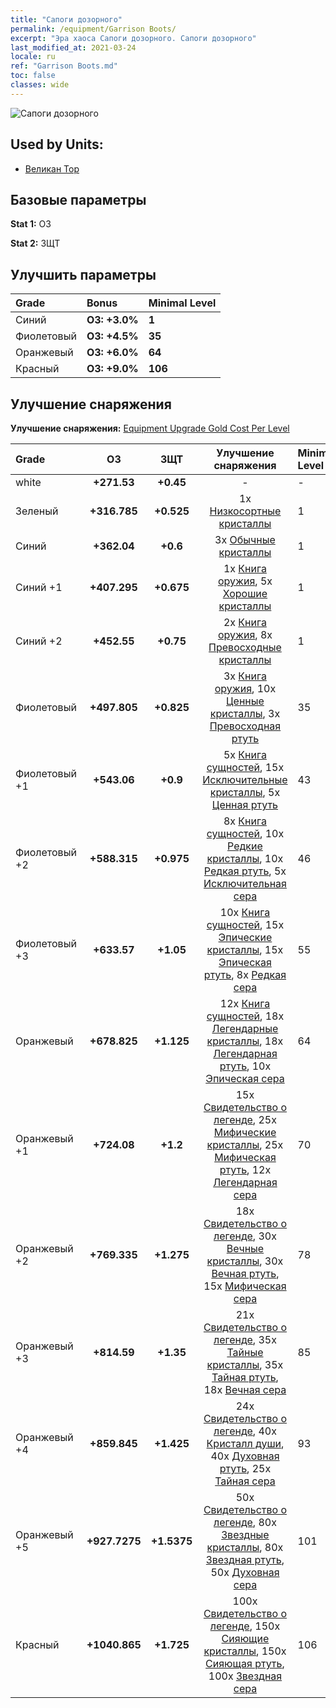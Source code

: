 ```yaml
---
title: "Сапоги дозорного"
permalink: /equipment/Garrison Boots/
excerpt: "Эра хаоса Сапоги дозорного. Сапоги дозорного"
last_modified_at: 2021-03-24
locale: ru
ref: "Garrison Boots.md"
toc: false
classes: wide
---
```


  ![Сапоги дозорного](/images/e/e_4094.png)

## Used by Units:

* [Великан Тор](/ru/units/Troll/) 


## Базовые параметры
 **Stat 1:** ОЗ

 **Stat 2:** ЗЩТ

## Улучшить параметры

  |     Grade    |   Bonus | Minimal Level | 
  |:-------------|:--------|:--------------| 
  | Синий | **ОЗ: +3.0%** | **1** | 
  | Фиолетовый | **ОЗ: +4.5%** | **35** | 
  | Оранжевый | **ОЗ: +6.0%** | **64** | 
  | Красный | **ОЗ: +9.0%** | **106** | 


## Улучшение снаряжения
 **Улучшение снаряжения:** [Equipment Upgrade Gold Cost Per Level](/equipment/EquipmentUpgradeCostPerLevel/) 

  |          Grade      | ОЗ | ЗЩТ | Улучшение снаряжения | Minimal Level |
  |:--------------------|:---------:|:---------:|:----------------:|:--------------|
  | white | **+271.53** | **+0.45** | - | - |
  | Зеленый | **+316.785** | **+0.525** | 1x [Низкосортные кристаллы](/ru/Items/mat_5/) | 1 |
  | Синий | **+362.04** | **+0.6** | 3x [Обычные кристаллы](/ru/Items/mat_11/) | 1 |
  | Синий +1 | **+407.295** | **+0.675** | 1x [Книга оружия](/ru/Items/mat_18/), 5x [Хорошие кристаллы](/ru/Items/mat_17/) | 1 |
  | Синий +2 | **+452.55** | **+0.75** | 2x [Книга оружия](/ru/Items/mat_25/), 8x [Превосходные кристаллы](/ru/Items/mat_24/) | 1 |
  | Фиолетовый | **+497.805** | **+0.825** | 3x [Книга оружия](/ru/Items/mat_32/), 10x [Ценные кристаллы](/ru/Items/mat_31/), 3x [Превосходная ртуть](/ru/Items/mat_21/) | 35 |
  | Фиолетовый +1 | **+543.06** | **+0.9** | 5x [Книга сущностей](/ru/Items/mat_39/), 15x [Исключительные кристаллы](/ru/Items/mat_38/), 5x [Ценная ртуть](/ru/Items/mat_28/) | 43 |
  | Фиолетовый +2 | **+588.315** | **+0.975** | 8x [Книга сущностей](/ru/Items/mat_46/), 10x [Редкие кристаллы](/ru/Items/mat_45/), 10x [Редкая ртуть](/ru/Items/mat_42/), 5x [Исключительная сера](/ru/Items/mat_36/) | 46 |
  | Фиолетовый +3 | **+633.57** | **+1.05** | 10x [Книга сущностей](/ru/Items/mat_53/), 15x [Эпические кристаллы](/ru/Items/mat_52/), 15x [Эпическая ртуть](/ru/Items/mat_49/), 8x [Редкая сера](/ru/Items/mat_43/) | 55 |
  | Оранжевый | **+678.825** | **+1.125** | 12x [Книга сущностей](/ru/Items/mat_60/), 18x [Легендарные кристаллы](/ru/Items/mat_59/), 18x [Легендарная ртуть](/ru/Items/mat_56/), 10x [Эпическая сера](/ru/Items/mat_50/) | 64 |
  | Оранжевый +1 | **+724.08** | **+1.2** | 15x [Свидетельство о легенде](/ru/Items/mat_67/), 25x [Мифические кристаллы](/ru/Items/mat_66/), 25x [Мифическая ртуть](/ru/Items/mat_63/), 12x [Легендарная сера](/ru/Items/mat_57/) | 70 |
  | Оранжевый +2 | **+769.335** | **+1.275** | 18x [Свидетельство о легенде](/ru/Items/mat_74/), 30x [Вечные кристаллы](/ru/Items/mat_73/), 30x [Вечная ртуть](/ru/Items/mat_70/), 15x [Мифическая сера](/ru/Items/mat_64/) | 78 |
  | Оранжевый +3 | **+814.59** | **+1.35** | 21x [Свидетельство о легенде](/ru/Items/mat_81/), 35x [Тайные кристаллы](/ru/Items/mat_80/), 35x [Тайная ртуть](/ru/Items/mat_77/), 18x [Вечная сера](/ru/Items/mat_71/) | 85 |
  | Оранжевый +4 | **+859.845** | **+1.425** | 24x [Свидетельство о легенде](/ru/Items/mat_88/), 40x [Кристалл души](/ru/Items/mat_87/), 40x [Духовная ртуть](/ru/Items/mat_84/), 25x [Тайная сера](/ru/Items/mat_78/) | 93 |
  | Оранжевый +5 | **+927.7275** | **+1.5375** | 50x [Свидетельство о легенде](/ru/Items/mat_95/), 80x [Звездные кристаллы](/ru/Items/mat_94/), 80x [Звездная ртуть](/ru/Items/mat_91/), 50x [Духовная сера](/ru/Items/mat_85/) | 101 |
  | Красный | **+1040.865** | **+1.725** | 100x [Свидетельство о легенде](/ru/Items/mat_102/), 150x [Сияющие кристаллы](/ru/Items/mat_101/), 150x [Сияющая ртуть](/ru/Items/mat_98/), 100x [Звездная сера](/ru/Items/mat_92/) | 106 |


